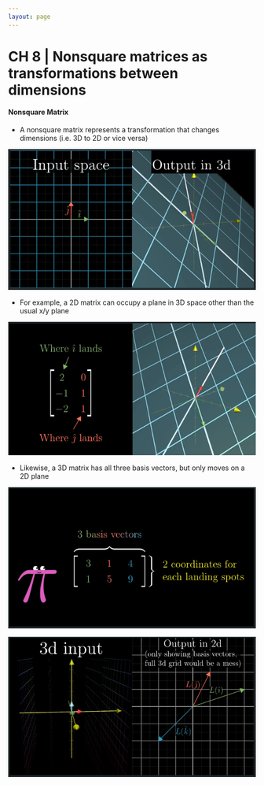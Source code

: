 ```yaml
---
layout: page
---
```


# CH 8 | Nonsquare matrices as transformations between dimensions

#### Nonsquare Matrix

* A nonsquare matrix represents a transformation that changes dimensions (i.e. 3D to 2D or vice versa)

![Dimension Shift](../resources/la_dimension_shift.png)

* For example, a 2D matrix can occupy a plane in 3D space other than the usual x/y plane 

![Dimension Shift 2](../resources/la_dimension_shift_02.png)

* Likewise, a 3D matrix has all three basis vectors, but only moves on a 2D plane

![Dimension Shift 3](../resources/la_dimension_shift_03.png)

![Dimension Shift 4](../resources/la_dimension_shift_04.png)